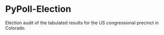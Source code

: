# PyPoll-Election
Election audit of the tabulated results for the US congressional precinct in Colorado.

